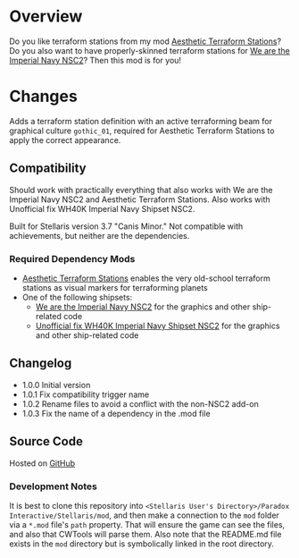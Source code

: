 # Overview

Do you like terraform stations from my mod [Aesthetic Terraform Stations](https://steamcommunity.com/sharedfiles/filedetails/?id=2622411084)?  Do you also want to have properly-skinned terraform stations for [We are the Imperial Navy NSC2](https://steamcommunity.com/sharedfiles/filedetails/?id=2079926133)?  Then this mod is for you!

# Changes

Adds a terraform station definition with an active terraforming beam for graphical culture `gothic_01`, required for Aesthetic Terraform Stations to apply the correct appearance.

## Compatibility

Should work with practically everything that also works with We are the Imperial Navy NSC2 and Aesthetic Terraform Stations. Also works with Unofficial fix WH40K Imperial Navy Shipset NSC2.

Built for Stellaris version 3.7 "Canis Minor."  Not compatible with achievements, but neither are the dependencies.

### Required Dependency Mods

* [Aesthetic Terraform Stations](https://steamcommunity.com/sharedfiles/filedetails/?id=2622411084) enables the very old-school terraform stations as visual markers for terraforming planets
* One of the following shipsets:
    * [We are the Imperial Navy NSC2](https://steamcommunity.com/sharedfiles/filedetails/?id=2079926133) for the graphics and other ship-related code
    * [Unofficial fix WH40K Imperial Navy Shipset NSC2](https://steamcommunity.com/sharedfiles/filedetails/?id=2937845657) for the graphics and other ship-related code

## Changelog

* 1.0.0 Initial version
* 1.0.1 Fix compatibility trigger name
* 1.0.2 Rename files to avoid a conflict with the non-NSC2 add-on
* 1.0.3 Fix the name of a dependency in the .mod file

## Source Code

Hosted on [GitHub](https://github.com/corsairmarks/wh40k_nsc2_shipset_terraform_station_aesthetic)

### Development Notes

It is best to clone this repository into `<Stellaris User's Directory>/Paradox Interactive/Stellaris/mod`, and then make a connection to the `mod` folder via a `*.mod` file's `path` property.  That will ensure the game can see the files, and also that CWTools will parse them.  Also note that the README.md file exists in the `mod` directory but is symbolically linked in the root directory.